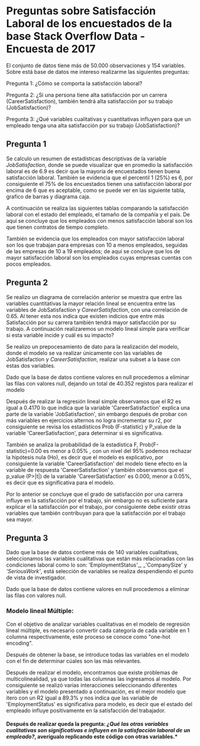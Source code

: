 # Preguntas sobre Satisfacción Laboral de los encuestados de la base Stack Overflow Data - Encuesta de 2017

El conjunto de datos tiene más de 50.000 observaciones y 154 variables. Sobre está base de datos me intereso realizarme las siguientes preguntas: 

Pregunta 1: ¿Cómo se comporta la satisfacción laboral?

Pregunta 2: ¿Si una persona tiene alta satisfacción por un carrera (CareerSatisfaction), también tendrá alta satisfacción por su trabajo (JobSatisfaction)?

Pregunta 3: ¿Qué variables cualitativas y cuantitativas influyen para que un empleado tenga una alta satisfacción por su trabajo (JobSatisfaction)?


## Pregunta 1

Se calculo un resumen de estadísticas descriptivas de la variable _JobSatisfaction_, donde se puede visualizar que en promedio la satisfacción laboral es de 6.9 es decir que la mayoría de encuestados tienen buena satisfacción laboral. También se evidencia que el percentil 1 (25%) es 6, por consiguiente el 75% de los encuestados tienen una satisfacción laboral por encima de 6 que es aceptable, como se puede ver en las siguiente tabla, grafico de barras y diagrama caja.

A continuación se realiza las siguientes tablas comparando la satisfacción laboral con el estado del empleado, el tamaño de la compañía y el país. De aquí se concluye que los empleados con menos satisfacción laboral son los que tienen contratos de tiempo completo.

También se evidencia que los empleados con mayor satisfacción laboral son los que trabajan para empresas con 10 a menos empleados, seguidas de las empresas de 10 a 19 empleados; de aquí se concluye que los de mayor satisfacción laboral son los empleados cuyas empresas cuentas con pocos empleados.

## Pregunta 2

Se realizo un diagrama de correlación anterior se muestra que entre las variables cuantitativas la mayor relación lineal se encuentra entre las variables de JobSatisfaction y _CareerSatisfaction_, con una correlación de 0.65. Al tener esta nos indica que existen indicios que entre más Satisfacción por su carrera también tendrá mayor satisfacción por su trabajo. A continuación realizaremos un modelo lineal simple para verificar si esta variable incide y cuál es su impacto?

Se realizo un prepocesamiento de dato para la realización del modelo, donde el modelo se va realizar únicamente con las variables de JobSatisfaction y _CareerSatisfaction_, realizar una subset a la base con estas dos variables.

Dado que la base de datos contiene valores en null procedemos a eliminar las filas con valores null, dejando un total de 40.352 registos para realizar el modelo

Después de realizar la regresión lineal simple observamos que el R2 es igual a 0.4170 lo que indica que la variable 'CareerSatisfaction' explica una parte de la variable 'JobSatisfaction', sin embargo después de probar con más variables en ejercicios alternos no logra incrementar su r2, por consiguiente se revisa los estadísticos Prob (F-statistic) y P_value de la variable 'CareerSatisfaction', para determinar si es significativa.

También se analiza la probabilidad de la estadística F, Prob(F-statistic)=0.00 es menor a 0.05% , con un nivel del 95% podemos rechazar la hipótesis nula (Ho), es decir que el modelo es explicativo, por consiguiente la variable 'CareerSatisfaction' del modelo tiene efecto en la variable de respuesta 'CareerSatisfaction' y también observamos que el p_value (P>|t|) de la variable 'CareerSatisfaction' es 0.000, menor a 0.05%, es decir que es significativa para el modelo.

Por lo anterior se concluye que el grado de satisfacción por una carrera influye en la satisfacción por el trabajo, sin embargo no es suficiente para explicar el la satisfacción por el trabajo, por consiguiente debe existir otras variables que también contribuyan para que la satisfacción por el trabajo sea mayor.

## Pregunta 3

Dado que la base de datos contiene más de 140 variables cualitativas, seleccionamos las variables cualitativas que están más relacionadas con las condiciones laboral como lo son: 'EmploymentStatus'_, _'CompanySize' y _'SeriousWork'_, está selección de variables se realiza despendiendo el punto de vista de investigador.

Dado que la base de datos contiene valores en null procedemos a eliminar las filas con valores null.

### Modelo lineal Múltiple:

Con el objetivo de analizar variables cualitativas en el modelo de regresión lineal múltiple, es necesario convertir cada categoría de cada variable en 1 columna respectivamente, este proceso se conoce como "one-hot encoding".

Después de obtener la base, se introduce todas las variables en el modelo con el fin de determinar cúales son las más relevantes.

Después de realizar el modelo, encontramos que existe problemas de multicolinealidad, ya que todas las columnas las ingresamos al modelo. Por consiguiente se realizó varias interacciones seleccionando diferentes variables y el modelo presentado a continuación, es el mejor modelo que itero con un R2 igual a 89.3% y nos indica que las variable de 'EmploymentStatus' es significativa para modelo, es decir que el estado del empleado influye positivamente en la satisfacción del trabajador.

#### Después de realizar queda la pregunta: _¿Qué las otras variables cualitativas son significativas e influyen en la satisfacción laboral de un empleado?_, averígualo replicando este código con otras variables.*




